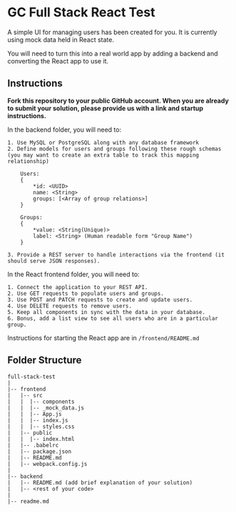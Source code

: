 # GC Full Stack React Test

A simple UI for managing users has been created for you. It is currently using mock data held in React state.

You will need to turn this into a real world app by adding a backend and converting the React app to use it.

## Instructions

**Fork this repository to your public GitHub account. When you are already to submit your solution, please provide us with a link and startup instructions.**

In the backend folder, you will need to:

    1. Use MySQL or PostgreSQL along with any database framework
    2. Define models for users and groups following these rough schemas (you may want to create an extra table to track this mapping relationship)

        Users:
        {
            *id: <UUID>
            name: <String>
            groups: [<Array of group relations>]
        }

        Groups:
        {
            *value: <String(Unique)>
            label: <String> (Human readable form "Group Name")
        }

    3. Provide a REST server to handle interactions via the frontend (it should serve JSON responses).

In the React frontend folder, you will need to:

    1. Connect the application to your REST API.
    2. Use GET requests to populate users and groups.
    3. Use POST and PATCH requests to create and update users.
    4. Use DELETE requests to remove users.
    5. Keep all components in sync with the data in your database.
    6. Bonus, add a list view to see all users who are in a particular group.

Instructions for starting the React app are in `/frontend/README.md`

## Folder Structure

    full-stack-test
    |
    |-- frontend
    |   |-- src
    |   |  |-- components
    |   |  |-- _mock_data.js
    |   |  |-- App.js
    |   |  |-- index.js
    |   |  |-- styles.css
    |   |-- public
    |   |  |-- index.html
    |   |-- .babelrc
    |   |-- package.json
    |   |-- README.md
    |   |-- webpack.config.js
    |
    |-- backend
    |   |-- README.md (add brief explanation of your solution)
    |   |-- <rest of your code>
    |
    |-- readme.md

